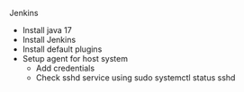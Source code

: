 Jenkins
- Install java 17
- Install Jenkins
- Install default plugins
- Setup agent for host system
    - Add credentials
    - Check sshd service using sudo systemctl status sshd